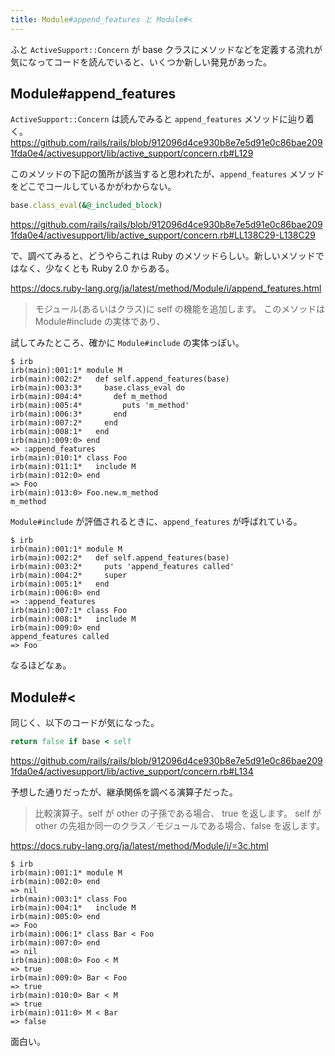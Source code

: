 ```yaml
---
title: Module#append_features と Module#<
---
```


ふと `ActiveSupport::Concern` が base クラスにメソッドなどを定義する流れが気になってコードを読んでいると、いくつか新しい発見があった。

## Module#append_features

`ActiveSupport::Concern` は読んでみると `append_features` メソッドに辿り着く。
https://github.com/rails/rails/blob/912096d4ce930b8e7e5d91e0c86bae2091fda0e4/activesupport/lib/active_support/concern.rb#L129

このメソッドの下記の箇所が該当すると思われたが、`append_features` メソッドをどこでコールしているかがわからない。
```ruby
base.class_eval(&@_included_block)
```
https://github.com/rails/rails/blob/912096d4ce930b8e7e5d91e0c86bae2091fda0e4/activesupport/lib/active_support/concern.rb#LL138C29-L138C29

で、調べてみると、どうやらこれは Ruby のメソッドらしい。新しいメソッドではなく、少なくとも Ruby 2.0 からある。

https://docs.ruby-lang.org/ja/latest/method/Module/i/append_features.html
> モジュール(あるいはクラス)に self の機能を追加します。
> このメソッドは Module#include の実体であり、

試してみたところ、確かに `Module#include` の実体っぽい。

```
$ irb
irb(main):001:1* module M
irb(main):002:2*   def self.append_features(base)
irb(main):003:3*     base.class_eval do
irb(main):004:4*       def m_method
irb(main):005:4*         puts 'm_method'
irb(main):006:3*       end
irb(main):007:2*     end
irb(main):008:1*   end
irb(main):009:0> end
=> :append_features
irb(main):010:1* class Foo
irb(main):011:1*   include M
irb(main):012:0> end
=> Foo
irb(main):013:0> Foo.new.m_method
m_method
```

`Module#include` が評価されるときに、`append_features` が呼ばれている。

```
$ irb
irb(main):001:1* module M
irb(main):002:2*   def self.append_features(base)
irb(main):003:2*     puts 'append_features called'
irb(main):004:2*     super
irb(main):005:1*   end
irb(main):006:0> end
=> :append_features
irb(main):007:1* class Foo
irb(main):008:1*   include M
irb(main):009:0> end
append_features called
=> Foo
```

なるほどなぁ。

## Module#<

同じく、以下のコードが気になった。
```ruby
return false if base < self
```
https://github.com/rails/rails/blob/912096d4ce930b8e7e5d91e0c86bae2091fda0e4/activesupport/lib/active_support/concern.rb#L134

予想した通りだったが、継承関係を調べる演算子だった。

> 比較演算子。self が other の子孫である場合、 true を返します。 self が other の先祖か同一のクラス／モジュールである場合、false を返します。

https://docs.ruby-lang.org/ja/latest/method/Module/i/=3c.html

```
$ irb
irb(main):001:1* module M
irb(main):002:0> end
=> nil
irb(main):003:1* class Foo
irb(main):004:1*   include M
irb(main):005:0> end
=> Foo
irb(main):006:1* class Bar < Foo
irb(main):007:0> end
=> nil
irb(main):008:0> Foo < M
=> true
irb(main):009:0> Bar < Foo
=> true
irb(main):010:0> Bar < M
=> true
irb(main):011:0> M < Bar
=> false
```

面白い。
